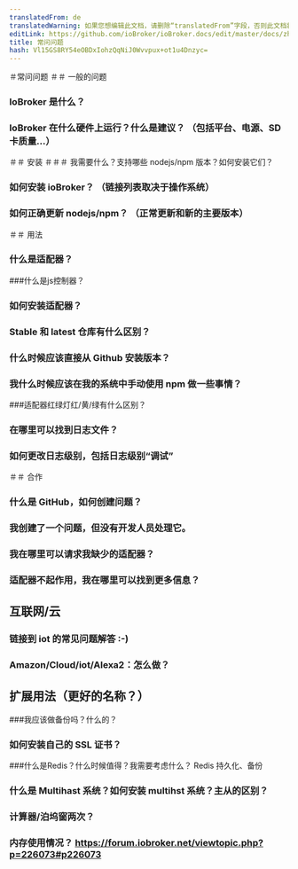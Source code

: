 ```yaml
---
translatedFrom: de
translatedWarning: 如果您想编辑此文档，请删除“translatedFrom”字段，否则此文档将再次自动翻译
editLink: https://github.com/ioBroker/ioBroker.docs/edit/master/docs/zh-cn/faq/README.md
title: 常问问题
hash: Vl15GS8RY54eOBDxIohzQqNiJ0Wvvpux+ot1u4Dnzyc=
---
```

＃常问问题
＃＃ 一般的问题
### IoBroker 是什么？
### IoBroker 在什么硬件上运行？什么是建议？ （包括平台、电源、SD 卡质量...）
＃＃ 安装
＃＃＃ 我需要什么？支持哪些 nodejs/npm 版本？如何安装它们？
### 如何安装 ioBroker？ （链接列表取决于操作系统）
### 如何正确更新 nodejs/npm？ （正常更新和新的主要版本）
＃＃ 用法
### 什么是适配器？
###什么是js控制器？
### 如何安装适配器？
### Stable 和 latest 仓库有什么区别？
### 什么时候应该直接从 Github 安装版本？
### 我什么时候应该在我的系统中手动使用 npm 做一些事情？
###适配器红绿灯红/黄/绿有什么区别？
### 在哪里可以找到日志文件？
### 如何更改日志级别，包括日志级别“调试”
＃＃ 合作
### 什么是 GitHub，如何创建问题？
### 我创建了一个问题，但没有开发人员处理它。
### 我在哪里可以请求我缺少的适配器？
### 适配器不起作用，我在哪里可以找到更多信息？
## 互联网/云
### 链接到 iot 的常见问题解答 :-)
### Amazon/Cloud/iot/Alexa2：怎么做？
## 扩展用法（更好的名称？）
###我应该做备份吗？什么的？
### 如何安装自己的 SSL 证书？
###什么是Redis？什么时候值得？我需要考虑什么？ Redis 持久化、备份
### 什么是 Multihast 系统？如何安装 multihst 系统？主从的区别？
### 计算器/泊坞窗两次？
### 内存使用情况？ https://forum.iobroker.net/viewtopic.php?p=226073#p226073
